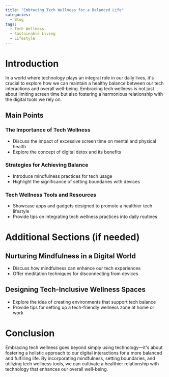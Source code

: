 ```yaml
---
title: "Embracing Tech Wellness for a Balanced Life"
categories:
  - Blog
tags:
  - Tech Wellness
  - Sustainable Living
  - Lifestyle
---
```


# Introduction
In a world where technology plays an integral role in our daily lives, it's crucial to explore how we can maintain a healthy balance between our tech interactions and overall well-being. Embracing tech wellness is not just about limiting screen time but also fostering a harmonious relationship with the digital tools we rely on.

## Main Points
### The Importance of Tech Wellness
- Discuss the impact of excessive screen time on mental and physical health
- Explore the concept of digital detox and its benefits

### Strategies for Achieving Balance
- Introduce mindfulness practices for tech usage
- Highlight the significance of setting boundaries with devices

### Tech Wellness Tools and Resources
- Showcase apps and gadgets designed to promote a healthier tech lifestyle
- Provide tips on integrating tech wellness practices into daily routines

# Additional Sections (if needed)
## Nurturing Mindfulness in a Digital World
- Discuss how mindfulness can enhance our tech experiences
- Offer meditation techniques for disconnecting from devices

## Designing Tech-Inclusive Wellness Spaces
- Explore the idea of creating environments that support tech balance
- Provide tips for setting up a tech-friendly wellness zone at home or work

# Conclusion
Embracing tech wellness goes beyond simply using technology—it's about fostering a holistic approach to our digital interactions for a more balanced and fulfilling life. By incorporating mindfulness, setting boundaries, and utilizing tech wellness tools, we can cultivate a healthier relationship with technology that enhances our overall well-being.